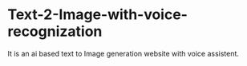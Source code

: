 # Text-2-Image-with-voice-recognization
It is an ai based text to Image generation website with voice assistent.
